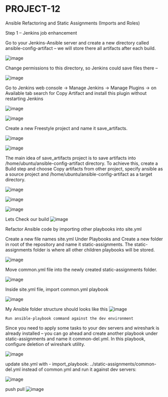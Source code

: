 # PROJECT-12
Ansible Refactoring and Static Assignments (Imports and Roles)


Step 1 – Jenkins job enhancement

Go to your Jenkins-Ansible server and create a new directory called ansible-config-artifact – we will store there all artifacts after each build.

![image](https://user-images.githubusercontent.com/113097621/225572775-9b5baddb-ca86-49b0-ac7a-7da72b139189.png)

Change permissions to this directory, so Jenkins could save files there – 

![image](https://user-images.githubusercontent.com/113097621/225573337-55d92b03-ba45-44c6-abb6-be1ab2d07cc2.png)

Go to Jenkins web console -> Manage Jenkins -> Manage Plugins -> on Available tab search for Copy Artifact and install this plugin without restarting Jenkins

![image](https://user-images.githubusercontent.com/113097621/225574019-658b1d73-5b54-4fd6-94ae-4c5d976897dd.png)

![image](https://user-images.githubusercontent.com/113097621/225574209-81039a96-242a-4473-a2b4-7384c76ec86c.png)

Create a new Freestyle project and name it save_artifacts.

![image](https://user-images.githubusercontent.com/113097621/225575450-14876c13-c4fa-4c35-99e2-8b406ad74db5.png)

![image](https://user-images.githubusercontent.com/113097621/225575558-1beff456-5a57-4277-a686-9ccea72c7ef6.png)

The main idea of save_artifacts project is to save artifacts into /home/ubuntu/ansible-config-artifact directory. To achieve this, create a Build step and choose Copy artifacts from other project, specify ansible as a source project and /home/ubuntu/ansible-config-artifact as a target directory.

![image](https://user-images.githubusercontent.com/113097621/225579869-074accfa-3c75-4ef3-b1d3-1402d51d1bbf.png)

![image](https://user-images.githubusercontent.com/113097621/225586996-854c4004-14da-40aa-8c83-f392b1d13b5f.png)

![image](https://user-images.githubusercontent.com/113097621/225587074-3990864c-7be4-448f-8d6e-62abce670dd7.png)

Lets Check our build
![image](https://user-images.githubusercontent.com/113097621/225608903-66b12195-1ec6-42a5-9959-5a64a2162096.png)

Refactor Ansible code by importing other playbooks into site.yml

Create a new file names site.yml Under Playbooks and Create a new folder in root of the repository and name it static-assignments. The static-assignments folder is where all other children playbooks will be stored. 

![image](https://user-images.githubusercontent.com/113097621/225613990-08a7f899-3895-4cf6-9a6e-44721b58d02f.png)

Move common.yml file into the newly created static-assignments folder.

![image](https://user-images.githubusercontent.com/113097621/225615148-ddc2ff05-dfb9-44a5-8b10-f9c0ceeec728.png)

Inside site.yml file, import common.yml playbook

![image](https://user-images.githubusercontent.com/113097621/225616634-dc764058-4a17-452e-a6a2-e0d4927701d2.png)

My Ansible folder structure should looks like this
![image](https://user-images.githubusercontent.com/113097621/225618639-5eb71a7a-29c4-464a-9358-fb72b591dc95.png)


    Run ansible-playbook command against the dev environment
Since you need to apply some tasks to your dev servers and wireshark is already installed – you can go ahead and create another playbook under static-assignments and name it common-del.yml. In this playbook, configure deletion of wireshark utility.

![image](https://user-images.githubusercontent.com/113097621/225624665-8f66febf-30f1-42c5-88f9-871f9658a406.png)

update site.yml with - import_playbook: ../static-assignments/common-del.yml instead of common.yml and run it against dev servers:

![image](https://user-images.githubusercontent.com/113097621/225626072-c1f753cc-ab61-4487-baf1-9995be25ac92.png)










push pull
![image](https://user-images.githubusercontent.com/113097621/225608063-73e67bd2-386d-4e9b-aa24-e0731fcd39fe.png)

